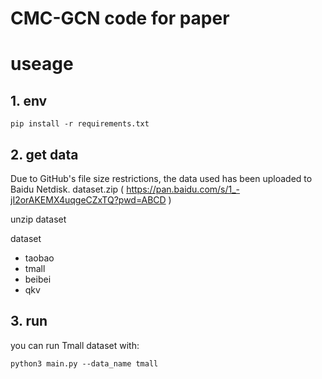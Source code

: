 # CMC-GCN code for paper

# useage
## 1. env
```
pip install -r requirements.txt
```
## 2. get data

Due to GitHub's file size restrictions, the data used has been uploaded to Baidu Netdisk. dataset.zip ( https://pan.baidu.com/s/1_-jI2orAKEMX4uqgeCZxTQ?pwd=ABCD )

unzip dataset

dataset
 - taobao
 - tmall
 - beibei
 - qkv 
## 3. run 

you can run Tmall dataset with:

`python3 main.py --data_name tmall`

